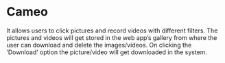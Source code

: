 # Cameo

It allows users to click pictures and record videos with different filters. The pictures and videos will get stored in the web app’s gallery from where the user can download and delete the images/videos. On clicking the ’Download’ option the picture/video will get downloaded in the system.
